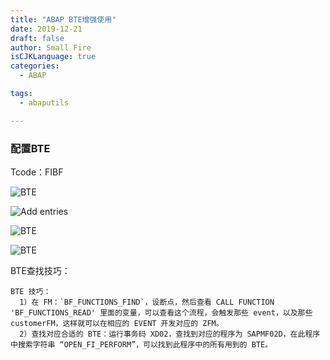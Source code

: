 ```yaml
---
title: "ABAP BTE增强使用"
date: 2019-12-21
draft: false
author: Small Fire
isCJKLanguage: true
categories: 
  - ABAP

tags: 
  - abaputils

---
```


### 配置BTE

Tcode：FIBF

![BTE](/images/ABAP/BTE1.png)

![Add entries](/images/ABAP/BTE3.png)

![BTE](/images/ABAP/BTE2.png)

![BTE](/images/ABAP/BTE4.png)

BTE查找技巧：

```JS
BTE 技巧：
  1）在 FM：`BF_FUNCTIONS_FIND`，设断点，然后查看 CALL FUNCTION 'BF_FUNCTIONS_READ' 里面的变量，可以查看这个流程，会触发那些 event，以及那些 customerFM，这样就可以在相应的 EVENT 开发对应的 ZFM。
  2）查找对应合适的 BTE：运行事务码 XD02，查找到对应的程序为 SAPMF02D，在此程序中搜索字符串 “OPEN_FI_PERFORM”，可以找到此程序中的所有用到的 BTE。
```

​    
